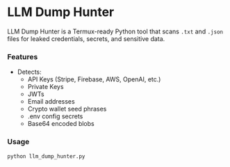 # LLM Dump Hunter

LLM Dump Hunter is a Termux-ready Python tool that scans `.txt` and `.json` files for leaked credentials, secrets, and sensitive data.

### Features

- Detects:
  - API Keys (Stripe, Firebase, AWS, OpenAI, etc.)
  - Private Keys
  - JWTs
  - Email addresses
  - Crypto wallet seed phrases
  - .env config secrets
  - Base64 encoded blobs

### Usage

```bash
python llm_dump_hunter.py
